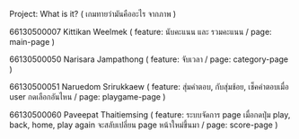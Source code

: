 Project: What is it? ( เกมทายว่ามันคืออะไร จากภาพ )

66130500007 Kittikan Weelmek ( feature: นับคะแนน และ รวมคะแนน / page: main-page )

66130500050 Narisara Jampathong ( feature: จับเวลา / page: category-page )

66130500051 Naruedom Srirukkaew ( feature: สุ่มคำตอบ, กับสุ่มช้อย, เช็คคำตอบเมื่อ user กดเลือกอันไหน / page: playgame-page )

66130500060 Paveepat Thaitiemsing ( feature: ระบบจัดการ page เมื่อกดปุ่ม play, back, home, play again จะสลับเปลี่ยน page หน้าใหม่ขึ้นมา / page: score-page )